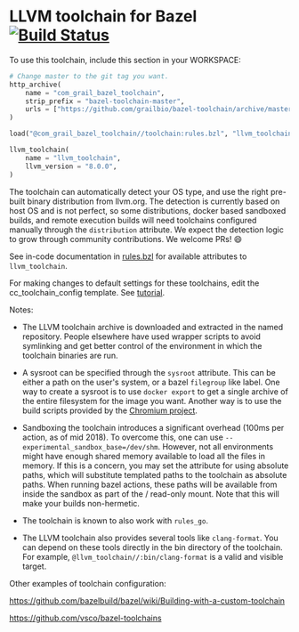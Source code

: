 LLVM toolchain for Bazel [![Build Status](https://travis-ci.org/grailbio/bazel-toolchain.svg?branch=master)](https://travis-ci.org/grailbio/bazel-toolchain)
=================

To use this toolchain, include this section in your WORKSPACE:
```python
# Change master to the git tag you want.
http_archive(
    name = "com_grail_bazel_toolchain",
    strip_prefix = "bazel-toolchain-master",
    urls = ["https://github.com/grailbio/bazel-toolchain/archive/master.tar.gz"],
)

load("@com_grail_bazel_toolchain//toolchain:rules.bzl", "llvm_toolchain")

llvm_toolchain(
    name = "llvm_toolchain",
    llvm_version = "8.0.0",
)
```

The toolchain can automatically detect your OS type, and use the right
pre-built binary distribution from llvm.org. The detection is currently
based on host OS and is not perfect, so some distributions, docker based
sandboxed builds, and remote execution builds will need toolchains configured
manually through the `distribution` attribute. We expect the detection logic to
grow through community contributions. We welcome PRs! :smile:

See in-code documentation in [rules.bzl](toolchain/rules.bzl) for available
attributes to `llvm_toolchain`.

For making changes to default settings for these toolchains, edit the
cc_toolchain_config template. See [tutorial](
https://github.com/bazelbuild/bazel/blob/master/site/docs/tutorial/cc-toolchain-config.md).

Notes:

- The LLVM toolchain archive is downloaded and extracted in the named
  repository.  People elsewhere have used wrapper scripts to avoid symlinking
  and get better control of the environment in which the toolchain binaries are
  run.

- A sysroot can be specified through the `sysroot` attribute. This can be either
  a path on the user's system, or a bazel `filegroup` like label. One way to
  create a sysroot is to use `docker export` to get a single archive of the
  entire filesystem for the image you want. Another way is to use the build
  scripts provided by the
  [Chromium project](https://chromium.googlesource.com/chromium/src/+/HEAD/docs/linux_sysroot.md).

- Sandboxing the toolchain introduces a significant overhead (100ms per
  action, as of mid 2018). To overcome this, one can use
  `--experimental_sandbox_base=/dev/shm`.  However, not all environments might
  have enough shared memory available to load all the files in memory. If this
  is a concern, you may set the attribute for using absolute paths, which will
  substitute templated paths to the toolchain as absolute paths. When running
  bazel actions, these paths will be available from inside the sandbox as part of
  the / read-only mount. Note that this will make your builds non-hermetic.

- The toolchain is known to also work with `rules_go`.

- The LLVM toolchain also provides several tools like `clang-format`. You can
  depend on these tools directly in the bin directory of the toolchain. For
  example, `@llvm_toolchain//:bin/clang-format` is a valid and visible target.

Other examples of toolchain configuration:

https://github.com/bazelbuild/bazel/wiki/Building-with-a-custom-toolchain

https://github.com/vsco/bazel-toolchains
